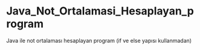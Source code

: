 # Java_Not_Ortalamasi_Hesaplayan_program
Java ile not ortalaması hesaplayan program (if ve else yapısı kullanmadan)
